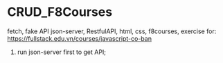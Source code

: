 # CRUD_F8Courses
fetch, fake API json-server, RestfulAPI, html, css, f8courses, exercise for: https://fullstack.edu.vn/courses/javascript-co-ban

1. run json-server first to get API;
